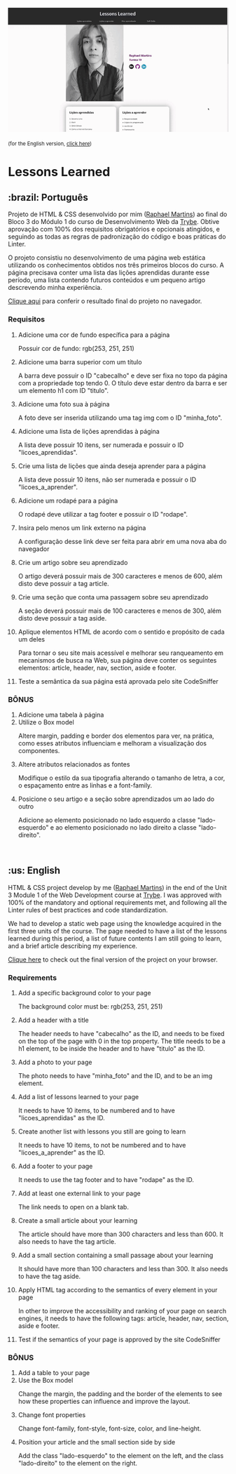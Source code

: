![Prévia da página - Preview of the page](./images/lessons-learned.gif)

<small>(for the English version, <a href="#en">click here</a>)</small>

# Lessons Learned
<h2>:brazil: Português</h2>
<p id="pt">Projeto de HTML & CSS desenvolvido por mim (<a href="https://www.linkedin.com/in/raphaelameidamartins/" target="_blank" rel="external">Raphael Martins</a>) ao final do Bloco 3 do Módulo 1 do curso de Desenvolvimento Web da <a href="https://www.betrybe.com" targe="_blank" rel="nofollow">Trybe</a>. Obtive aprovação com 100% dos requisitos obrigatórios e opcionais atingidos, e seguindo as todas as regras de padronização do código e boas práticas do Linter.</p>
<p>O projeto consistiu no desenvolvimento de uma página web estática utilizando os conhecimentos obtidos nos três primeiros blocos do curso. A página precisava conter uma lista das lições aprendidas durante esse período, uma lista contendo futuros conteúdos e um pequeno artigo descrevendo minha experiência.</p>
<p><a href="https://raphaelalmeidamartins.github.io/project-lessons-learned/" target="_blank">Clique aqui</a> para conferir o resultado final do projeto no navegador.</p>

### Requisitos
<ol>
  <li>Adicione uma cor de fundo específica para a página
  <p>Possuir cor de fundo: rgb(253, 251, 251)</p>
  </li>
  <li>Adicione uma barra superior com um título
  <p>A barra deve possuir o ID "cabecalho" e deve ser fixa no topo da página com a propriedade top tendo 0. O título deve estar dentro da barra e ser um elemento h1 com ID "titulo".</p>
  </li>
  <li>Adicione uma foto sua à página
  <p>A foto deve ser inserida utilizando uma tag img com o ID "minha_foto".</p>
  </li>
  <li>Adicione uma lista de lições aprendidas à página
  <p>A lista deve possuir 10 itens, ser numerada e possuir o ID "licoes_aprendidas".</p>
  </li>
  <li>Crie uma lista de lições que ainda deseja aprender para a página
  <p>A lista deve possuir 10 itens, não ser numerada e possuir o ID "licoes_a_aprender".</p>
  </li>
  <li>Adicione um rodapé para a página
  <p>O rodapé deve utilizar a tag footer e possuir o ID "rodape".</p>
  </li>
  <li>Insira pelo menos um link externo na página
  <p>A configuração desse link deve ser feita para abrir em uma nova aba do navegador</p>
  </li>
  <li>Crie um artigo sobre seu aprendizado
  <p>O artigo deverá possuir mais de 300 caracteres e menos de 600, além disto deve possuir a tag article.</p>
  </li>
  <li>Crie uma seção que conta uma passagem sobre seu aprendizado
  <p>A seção deverá possuir mais de 100 caracteres e menos de 300, além disto deve possuir a tag aside.</p>
  </li>
  <li>Aplique elementos HTML de acordo com o sentido e propósito de cada um deles
  <p>Para tornar o seu site mais acessível e melhorar seu ranqueamento em mecanismos de busca na Web, sua página deve conter os seguintes elementos: article, header, nav, section, aside e footer.</p>
  </li>
  <li>Teste a semântica da sua página está aprovada pelo site CodeSniffer
  </li>
</ol>

### BÔNUS
<ol>
  <li>Adicione uma tabela à página</li>
  <li>Utilize o Box model
  <p>Altere margin, padding e border dos elementos para ver, na prática, como esses atributos influenciam e melhoram a visualização dos componentes.</p>
  </li>
  <li>Altere atributos relacionados as fontes
  <p>Modifique o estilo da sua tipografia alterando o tamanho de letra, a cor, o espaçamento entre as linhas e a font-family.</p>
  </li>
  <li>Posicione o seu artigo e a seção sobre aprendizados um ao lado do outro
  <p>Adicione ao elemento posicionado no lado esquerdo a classe "lado-esquerdo" e ao elemento posicionado no lado direito a classe "lado-direito".</p>
  </li>
</ol>
<br>

<h2 id="en">:us: English</h2>
<p>HTML & CSS project develop by me (<a href="https://www.linkedin.com/in/raphaelameidamartins/" target="_blank" rel="external">Raphael Martins</a>) in the end of the Unit 3 Module 1 of the Web Development course at <a href="https://www.betrybe.com" targe="_blank" rel="nofollow">Trybe</a>. I was approved with 100% of the mandatory and optional requirements met, and following all the Linter rules of best practices and code standardization.</p>
<p>We had to develop a static web page using the knowledge acquired in the first three units of the course. The page needed to have a list of the lessons learned during this period, a list of future contents I am still going to learn, and a brief article describing my experience.</p>
<p><a href="https://raphaelalmeidamartins.github.io/project-lessons-learned/" target="_blank">Clique here</a> to check out the final version of the project on your browser.</p>

### Requirements
<ol>
  <li>Add a specific background color to your page
  <p>The background color must be: rgb(253, 251, 251)</p>
  </li>
  <li>Add a header with a title
  <p>The header needs to have "cabecalho" as the ID, and needs to be fixed on the top of the page with 0 in the top property. The title needs to be a h1 element, to be inside the header and to have "titulo" as the ID.</p>
  </li>
  <li>Add a photo to your page
  <p>The photo needs to have "minha_foto" and the ID, and to be an img element.</p>
  </li>
  <li>Add a list of lessons learned to your page
  <p>It needs to have 10 items, to be numbered and to have "licoes_aprendidas" as the ID.</p>
  </li>
  <li>Create another list with lessons you still are going to learn
  <p>It needs to have 10 items, to not be numbered and to have "licoes_a_aprender" as the ID.</p>
  </li>
  <li>Add a footer to your page
  <p>It needs to use the tag footer and to have "rodape" as the ID.</p>
  </li>
  <li>Add at least one external link to your page
  <p>The link needs to open on a blank tab.</p>
  </li>
  <li>Create a small article about your learning
  <p>The article should have more than 300 characters and less than 600. It also needs to have the tag article.</p>
  </li>
  <li>Add a small section containing a small passage about your learning
  <p>It should have more than 100 characters and less than 300. It also needs to have the tag aside.</p>
  </li>
  <li>Apply HTML tag according to the semantics of every element in your page
  <p>In other to improve the accessibility and ranking of your page on search engines, it needs to have the following tags: article, header, nav, section, aside e footer.</p>
  </li>
  <li>Test if the semantics of your page is approved by the site CodeSniffer</li>
</ol>

### BÔNUS
<ol>
  <li>Add a table to your page</li>
  <li>Use the Box model
  <p>Change the margin, the padding and the border of the elements to see how these properties can influence and improve the layout.</p>
  </li>
  <li>Change font properties
  <p>Change font-family, font-style, font-size, color, and line-height.</p>
  </li>
  <li>Position your article and the small section side by side
  <p>Add the class "lado-esquerdo" to the element on the left, and the class "lado-direito" to the element on the right.</p>
  </li>
</ol>